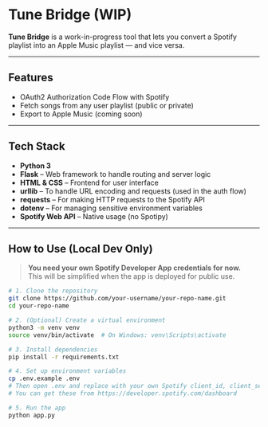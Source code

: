 #  Tune Bridge (WIP)

**Tune Bridge** is a work-in-progress tool that lets you convert a Spotify playlist into an Apple Music playlist — and vice versa.

---

##  Features

- OAuth2 Authorization Code Flow with Spotify
- Fetch songs from any user playlist (public or private)
- Export to Apple Music (coming soon)

---

##  Tech Stack

- **Python 3**
- **Flask** – Web framework to handle routing and server logic
- **HTML & CSS** – Frontend for user interface
- **urllib** – To handle URL encoding and requests (used in the auth flow)
- **requests** – For making HTTP requests to the Spotify API
- **dotenv** – For managing sensitive environment variables
- **Spotify Web API** – Native usage (no Spotipy)


---

##  How to Use (Local Dev Only)

>  **You need your own Spotify Developer App credentials for now.**  
> This will be simplified when the app is deployed for public use.

```bash
# 1. Clone the repository
git clone https://github.com/your-username/your-repo-name.git
cd your-repo-name

# 2. (Optional) Create a virtual environment
python3 -m venv venv
source venv/bin/activate  # On Windows: venv\Scripts\activate

# 3. Install dependencies
pip install -r requirements.txt

# 4. Set up environment variables
cp .env.example .env
# Then open .env and replace with your own Spotify client_id, client_secret, and redirect_uri
# You can get these from https://developer.spotify.com/dashboard

# 5. Run the app
python app.py
